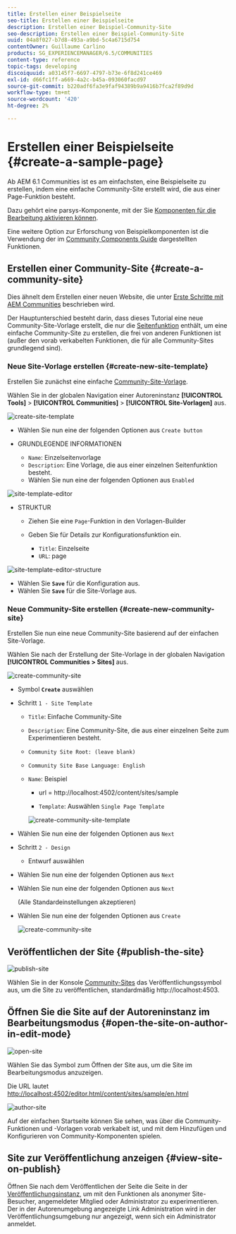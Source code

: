 ```yaml
---
title: Erstellen einer Beispielseite
seo-title: Erstellen einer Beispielseite
description: Erstellen einer Beispiel-Community-Site
seo-description: Erstellen einer Beispiel-Community-Site
uuid: 04a8f027-b7d8-493a-a9bd-5c4a6715d754
contentOwner: Guillaume Carlino
products: SG_EXPERIENCEMANAGER/6.5/COMMUNITIES
content-type: reference
topic-tags: developing
discoiquuid: a03145f7-6697-4797-b73e-6f8d241ce469
exl-id: d66fc1ff-a669-4a2c-b45a-093060facd97
source-git-commit: b220adf6fa3e9faf94389b9a9416b7fca2f89d9d
workflow-type: tm+mt
source-wordcount: '420'
ht-degree: 2%

---
```


# Erstellen einer Beispielseite {#create-a-sample-page}

Ab AEM 6.1 Communities ist es am einfachsten, eine Beispielseite zu erstellen, indem eine einfache Community-Site erstellt wird, die aus einer Page-Funktion besteht.

Dazu gehört eine parsys-Komponente, mit der Sie [Komponenten für die Bearbeitung aktivieren können](basics.md#accessing-communities-components).

Eine weitere Option zur Erforschung von Beispielkomponenten ist die Verwendung der im [Community Components Guide](components-guide.md) dargestellten Funktionen.

## Erstellen einer Community-Site {#create-a-community-site}

Dies ähnelt dem Erstellen einer neuen Website, die unter [Erste Schritte mit AEM Communities](getting-started.md) beschrieben wird.

Der Hauptunterschied besteht darin, dass dieses Tutorial eine neue Community-Site-Vorlage erstellt, die nur die [Seitenfunktion](functions.md#page-function) enthält, um eine einfache Community-Site zu erstellen, die frei von anderen Funktionen ist (außer den vorab verkabelten Funktionen, die für alle Community-Sites grundlegend sind).

### Neue Site-Vorlage erstellen {#create-new-site-template}

Erstellen Sie zunächst eine einfache [Community-Site-Vorlage](sites.md).

Wählen Sie in der globalen Navigation einer Autoreninstanz **[!UICONTROL Tools]** > **[!UICONTROL Communities]** > **[!UICONTROL Site-Vorlagen]** aus.

![create-site-template](assets/create-site-template1.png)

* Wählen Sie nun eine der folgenden Optionen aus `Create button`
* GRUNDLEGENDE INFORMATIONEN

   * `Name`: Einzelseitenvorlage
   * `Description`: Eine Vorlage, die aus einer einzelnen Seitenfunktion besteht.
   * Wählen Sie nun eine der folgenden Optionen aus `Enabled`

![site-template-editor](assets/site-template-editor.png)

* STRUKTUR

   * Ziehen Sie eine `Page`-Funktion in den Vorlagen-Builder
   * Geben Sie für Details zur Konfigurationsfunktion ein.

      * `Title`: Einzelseite
      * `URL`: page

![site-template-editor-structure](assets/site-template-editor1.png)

* Wählen Sie **`Save`** für die Konfiguration aus.
* Wählen Sie **`Save`** für die Site-Vorlage aus.

### Neue Community-Site erstellen {#create-new-community-site}

Erstellen Sie nun eine neue Community-Site basierend auf der einfachen Site-Vorlage.

Wählen Sie nach der Erstellung der Site-Vorlage in der globalen Navigation **[!UICONTROL Communities > Sites]** aus.

![create-community-site](assets/create-community-site1.png)

* Symbol **`Create`** auswählen

* Schritt `1 - Site Template`

   * `Title`: Einfache Community-Site
   * `Description`: Eine Community-Site, die aus einer einzelnen Seite zum Experimentieren besteht.
   * `Community Site Root: (leave blank)`
   * `Community Site Base Language: English`
   * `Name`: Beispiel

      * url = http://localhost:4502/content/sites/sample

      * `Template`: Auswählen  `Single Page Template`

      ![create-community-site-template](assets/create-community-site-template.png)


* Wählen Sie nun eine der folgenden Optionen aus `Next`
* Schritt `2 - Design`

   * Entwurf auswählen

* Wählen Sie nun eine der folgenden Optionen aus `Next`
* Wählen Sie nun eine der folgenden Optionen aus `Next`

   (Alle Standardeinstellungen akzeptieren)

* Wählen Sie nun eine der folgenden Optionen aus `Create`

   ![create-community-site](assets/create-community-site.png)

## Veröffentlichen der Site {#publish-the-site}

![publish-site](assets/publish-site.png)

Wählen Sie in der Konsole [Community-Sites](sites-console.md) das Veröffentlichungssymbol aus, um die Site zu veröffentlichen, standardmäßig http://localhost:4503.

## Öffnen Sie die Site auf der Autoreninstanz im Bearbeitungsmodus {#open-the-site-on-author-in-edit-mode}

![open-site](assets/open-site.png)

Wählen Sie das Symbol zum Öffnen der Site aus, um die Site im Bearbeitungsmodus anzuzeigen.

Die URL lautet [http://localhost:4502/editor.html/content/sites/sample/en.html](http://localhost:4502/editor.html/content/sites/sample/en.html)

![author-site](assets/author-site.png)

Auf der einfachen Startseite können Sie sehen, was über die Community-Funktionen und -Vorlagen vorab verkabelt ist, und mit dem Hinzufügen und Konfigurieren von Community-Komponenten spielen.

## Site zur Veröffentlichung anzeigen {#view-site-on-publish}

Öffnen Sie nach dem Veröffentlichen der Seite die Seite in der [Veröffentlichungsinstanz](http://localhost:4503/content/sites/sample/en.html), um mit den Funktionen als anonymer Site-Besucher, angemeldeter Mitglied oder Administrator zu experimentieren. Der in der Autorenumgebung angezeigte Link Administration wird in der Veröffentlichungsumgebung nur angezeigt, wenn sich ein Administrator anmeldet.
